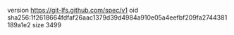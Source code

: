 version https://git-lfs.github.com/spec/v1
oid sha256:1f2618664fdfaf26aac1379d39d4984a910e05a4eefbf209fa2744381189a1e2
size 3499
